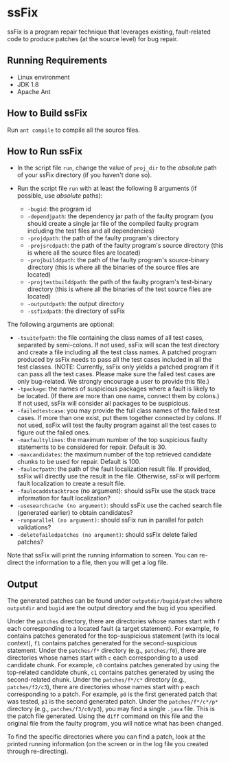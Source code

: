 # ssFix

ssFix is a program repair technique that leverages existing, fault-related code to produce patches (at the source level) for bug repair.

## Running Requirements

+ Linux environment
+ JDK 1.8
+ Apache Ant

## How to Build ssFix

Run `ant compile` to compile all the source files.

## How to Run ssFix

+ In the script file `run`, change the value of `proj_dir` to the *absolute* path of your ssFix directory (if you haven't done so).

+ Run the script file `run` with at least the following 8 arguments (if possible, use *absolute* paths):
  * `-bugid`: the program id
  * `-dependjpath`: the dependency jar path of the faulty program (you should create a single jar file of the compiled faulty program including the test files and all dependencies)
  * `-projdpath`: the path of the faulty program's directory
  * `-projsrcdpath`: the path of the faulty program's source directory (this is where all the source files are located)
  * `-projbuilddpath`: the path of the faulty program's source-binary directory (this is where all the binaries of the source files are located)
  * `-projtestbuilddpath`: the path of the faulty program's test-binary directory (this is where all the binaries of the test source files are located)
  * `-outputdpath`: the output directory
  * `-ssfixdpath`: the directory of ssFix

The following arguments are optional:
  * `-tsuitefpath`: the file containing the class names of all test cases, separated by semi-colons. If not used, ssFix will scan the test directory and create a file including all the test class names. A patched program produced by ssFix needs to pass all the test cases included in all the test classes. (NOTE: Currently, ssFix only yields a patched program if it can pass all the test cases. Please make sure the failed test cases are only bug-related. We strongly encourage a user to provide this file.)
  * `-tpackage`: the names of suspicious packages where a fault is likely to be located. (If there are more than one name, connect them by colons.) If not used, ssFix will consider all packages to be suspicious.
  * `-failedtestcase`: you may provide the full class names of the failed test cases. If more than one exist, put them together connected by colons. If not used, ssFix will test the faulty program against all the test cases to figure out the failed ones.
  * `-maxfaultylines`: the maximum number of the top suspicious faulty statements to be considered for repair. Default is 30.
  * `-maxcandidates`: the maximum number of the top retrieved candidate chunks to be used for repair. Default is 100.
  * `-faulocfpath`: the path of the fault localization result file. If provided, ssFix will directly use the result in the file. Otherwise, ssFix will perform fault localization to create a result file.
  * `-faulocaddstacktrace` (no argument): should ssFix use the stack trace information for fault localization?
  * `-usesearchcache (no argument)`: should ssFix use the cached search file (generated earlier) to obtain candidates?
  * `-runparallel (no argument)`: should ssFix run in parallel for patch validations?
  * `-deletefailedpatches (no argument)`: should ssFix delete failed patches?

Note that ssFix will print the running information to screen. You can re-direct the information to a file, then you will get a log file.

## Output

The generated patches can be found under `outputdir/bugid/patches` where `outputdir` and `bugid` are the output directory and the bug id you specified.

Under the `patches` directory, there are directories whose names start with `f` each corresponding to a located fault (a target statement). For example, `f0` contains patches generated for the top-suspicious statement (with its local context), `f1` contains patches generated for the second-suspicious statement. Under the `patches/f*` directory (e.g., `patches/f0`), there are directories whose names start with `c` each corresponding to a used candidate chunk. For example, `c0` contains patches generated by using the top-related candidate chunk, `c1` contains patches generated by using the second-related chunk. Under the `patches/f*/c*` directory (e.g., `patches/f2/c3`), there are directories whose names start with `p` each corresponding to a patch. For example, `p0` is the first generated patch that was tested, `p1` is the second generated patch. Under the `patches/f*/c*/p*` directory (e.g., `patches/f3/c0/p3`), you may find a single `.java` file. This is the patch file generated. Using the `diff` command on this file and the original file from the faulty program, you will notice what has been changed.

To find the specific directories where you can find a patch, look at the printed running information (on the screen or in the log file you created through re-directing).

